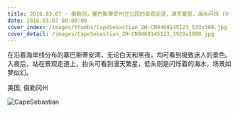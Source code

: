 ```yaml
---
title: 2016.03.07 - 俄勒冈，塞巴斯蒂安州立公园的景观走道，满天繁星，海水闪烁 (© David Pasillas/500px)
date: 2016.03.07 00:00:00
cover_index: /images/thumbs/CapeSebastian_ZH-CN9469145123_533x300.jpg
cover_detail: /images/CapeSebastian_ZH-CN9469145123_1920x1080.jpg
---
```


在沿着海岸线分布的塞巴斯蒂安湾，无论白天和黑夜，均可看到极致迷人的景色。入夜后，站在景观走道上，抬头可看到漫天繁星，低头则是闪烁着的海水，场景如梦似幻。

美国, 俄勒冈州

![CapeSebastian](/images/CapeSebastian_ZH-CN9469145123_1920x1080.jpg)
